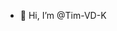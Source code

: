 - 👋 Hi, I’m @Tim-VD-K
<!---
Tim-VD-K/Tim-VD-K is a ✨ special ✨ repository because its `README.md` (this file) appears on your GitHub profile.
You can click the Preview link to take a look at your changes.
--->
